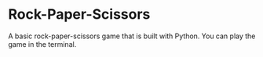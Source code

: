 # Rock-Paper-Scissors

A basic rock-paper-scissors game that is built with Python. You can play the game in the terminal. 
